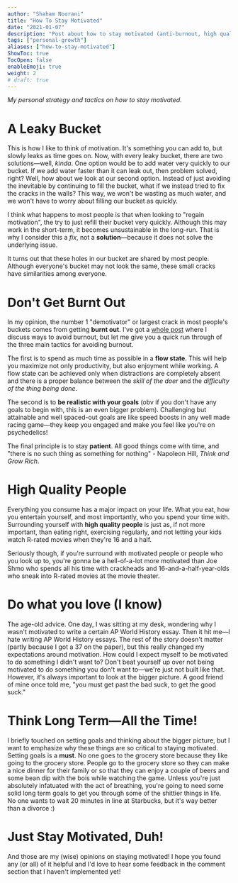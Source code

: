 ```yaml
---
author: "Shaham Noorani"
title: "How To Stay Motivated"
date: "2021-01-07"
description: "Post about how to stay motivated (anti-burnout, high quality ppl, do what u love, and long term goals)"
tags: ["personal-growth"]
aliases: ["how-to-stay-motivated"]
ShowToc: true
TocOpen: false
enableEmoji: true
weight: 2
# draft: true
---
```


<!--blurb-->
*My personal strategy and tactics on how to stay motivated.*

<!--more-->
# A Leaky Bucket

This is how I like to think of motivation. It's something you can add to, but slowly leaks as time goes on. Now, with every leaky bucket, there are two solutions—well, *kinda*. One option would be to add water very quickly to our bucket. If we add water faster than it can leak out, then problem solved, right? Well, how about we look at our second option. Instead of just avoiding the inevitable by continuing to fill the bucket, what if we instead tried to fix the cracks in the walls? This way, we won't be wasting as much water, and we won't have to worry about filling our bucket as quickly. 

I think what happens to most people is that when looking to "regain motivation", the try to just refill their bucket very quickly. Although this may work in the short-term, it becomes unsustainable in the long-run. That is why I consider this a *fix*, not a **solution**—because it does not solve the underlying issue. 

It turns out that these holes in our bucket are shared by most people. Although everyone's bucket may not look the same, these small cracks have similarities among everyone. 

# Don't Get Burnt Out

In my opinion, the number 1 "demotivator" or largest crack in most people's buckets comes from getting **burnt out**. I've got a [whole post](/posts/how-to-avoid-burnout) where I discuss ways to avoid burnout, but let me give you a quick run through of the three main tactics for avoiding burnout. 

The first is to spend as much time as possible in a **flow state**. This will help you maximize not only productivity, but also enjoyment while working. A flow state can be achieved only when distractions are completely absent and there is a proper balance between the *skill of the doer* and the *difficulty of the thing being done*. 

The second is to **be realistic with your goals** (obv if you don't have any goals to begin with, this is an even bigger problem). Challenging but attainable and well spaced-out goals are like speed boosts in any well made racing game—they keep you engaged and make you feel like you're on psychedelics!

The final principle is to stay **patient**. All good things come with time, and "there is no such thing as something for nothing" - Napoleon Hill, *Think and Grow Rich*. 

# High Quality People

Everything you consume has a major impact on your life. What you eat, how you entertain yourself, and most importantly, who you spend your time with. Surrounding yourself with **high quality people** is just as, if not more important, than eating right, exercising regularly, and not letting your kids watch R-rated movies when they're 16 and a half. 

Seriously though, if you're surround with motivated people or people who you look up to, you're gonna be a hell-of-a-lot more motivated than Joe Shmo who spends all his time with crackheads and 16-and-a-half-year-olds who sneak into R-rated movies at the movie theater. 

# Do what you love (I know)

The age-old advice. One day, I was sitting at my desk, wondering why I wasn't motivated to write a certain AP World History essay. Then it hit me—I hate writing AP World History essays. The rest of the story doesn't matter (partly because I got a 37 on the paper), but this really changed my expectations around motivation. How could I expect myself to be motivated to do something I didn't want to? Don't beat yourself up over not being motivated to do something you don't want to—we're just not built like that. However, it's always important to look at the bigger picture. A good friend of mine once told me, "you must get past the bad suck, to get the good suck."

# Think Long Term—All the Time!

I briefly touched on setting goals and thinking about the bigger picture, but I want to emphasize why these things are so critical to staying motivated. Setting goals is a **must**. No one goes to the grocery store because they like going to the grocery store. People go to the grocery store so they can make a nice dinner for their family or so that they can enjoy a couple of beers and some bean dip with the bois while watching the game. Unless you're just absolutely infatuated with the act of breathing, you're going to need some solid long term goals to get you through some of the shittier things in life. No one wants to wait 20 minutes in line at Starbucks, but it's way better than a divorce :)

# Just Stay Motivated, Duh!

And those are my (wise) opinions on staying motivated! I hope you found any (or all) of it helpful and I'd love to hear some feedback in the comment section that I haven't implemented yet!